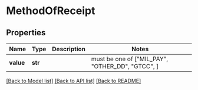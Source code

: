 # MethodOfReceipt


## Properties
Name | Type | Description | Notes
------------ | ------------- | ------------- | -------------
**value** | **str** |  |  must be one of ["MIL_PAY", "OTHER_DD", "GTCC", ]

[[Back to Model list]](../README.md#documentation-for-models) [[Back to API list]](../README.md#documentation-for-api-endpoints) [[Back to README]](../README.md)


